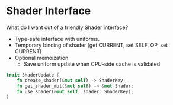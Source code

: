# Shader Interface
What do I want out of a friendly Shader interface?

- Type-safe interface with uniforms.
- Temporary binding of shader (get CURRENT, set SELF, OP, set CURRENT)
- Optional memoization
    - Save uniform update when CPU-side cache is validated


```rust
trait ShaderUpdate {
    fn create_shader(&mut self) -> ShaderKey;
    fn get_shader_mut(&mut self) -> &mut Shader;
    fn use_shader(&mut self, shader: ShaderKey);
}
```